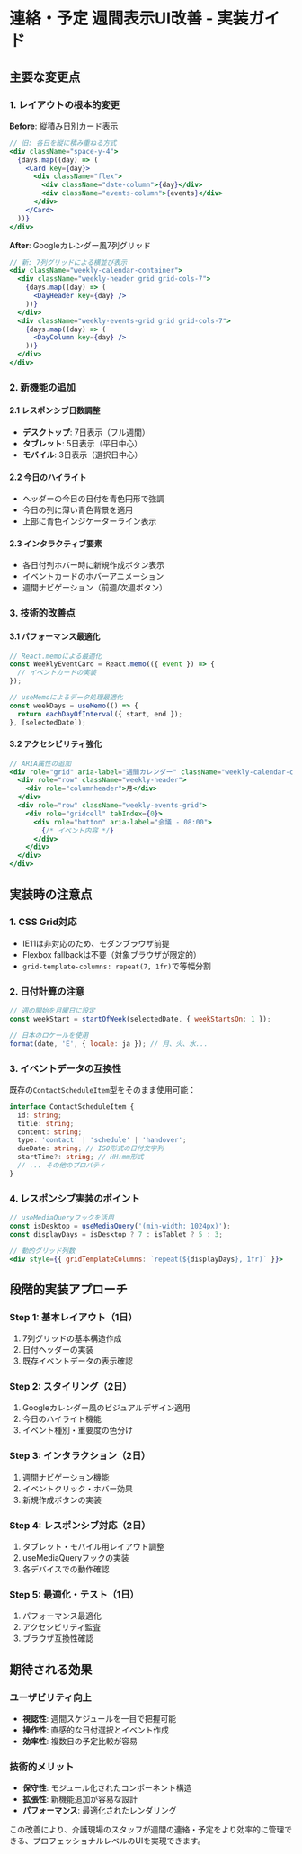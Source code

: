 # 連絡・予定 週間表示UI改善 - 実装ガイド

## 主要な変更点

### 1. レイアウトの根本的変更

**Before**: 縦積み日別カード表示

```jsx
// 旧: 各日を縦に積み重ねる方式
<div className="space-y-4">
  {days.map((day) => (
    <Card key={day}>
      <div className="flex">
        <div className="date-column">{day}</div>
        <div className="events-column">{events}</div>
      </div>
    </Card>
  ))}
</div>
```

**After**: Googleカレンダー風7列グリッド

```jsx
// 新: 7列グリッドによる横並び表示
<div className="weekly-calendar-container">
  <div className="weekly-header grid grid-cols-7">
    {days.map((day) => (
      <DayHeader key={day} />
    ))}
  </div>
  <div className="weekly-events-grid grid grid-cols-7">
    {days.map((day) => (
      <DayColumn key={day} />
    ))}
  </div>
</div>
```

### 2. 新機能の追加

#### 2.1 レスポンシブ日数調整

- **デスクトップ**: 7日表示（フル週間）
- **タブレット**: 5日表示（平日中心）
- **モバイル**: 3日表示（選択日中心）

#### 2.2 今日のハイライト

- ヘッダーの今日の日付を青色円形で強調
- 今日の列に薄い青色背景を適用
- 上部に青色インジケーターライン表示

#### 2.3 インタラクティブ要素

- 各日付列ホバー時に新規作成ボタン表示
- イベントカードのホバーアニメーション
- 週間ナビゲーション（前週/次週ボタン）

### 3. 技術的改善点

#### 3.1 パフォーマンス最適化

```jsx
// React.memoによる最適化
const WeeklyEventCard = React.memo(({ event }) => {
  // イベントカードの実装
});

// useMemoによるデータ処理最適化
const weekDays = useMemo(() => {
  return eachDayOfInterval({ start, end });
}, [selectedDate]);
```

#### 3.2 アクセシビリティ強化

```jsx
// ARIA属性の追加
<div role="grid" aria-label="週間カレンダー" className="weekly-calendar-container">
  <div role="row" className="weekly-header">
    <div role="columnheader">月</div>
  </div>
  <div role="row" className="weekly-events-grid">
    <div role="gridcell" tabIndex={0}>
      <div role="button" aria-label="会議 - 08:00">
        {/* イベント内容 */}
      </div>
    </div>
  </div>
</div>
```

## 実装時の注意点

### 1. CSS Grid対応

- IE11は非対応のため、モダンブラウザ前提
- Flexbox fallbackは不要（対象ブラウザが限定的）
- `grid-template-columns: repeat(7, 1fr)`で等幅分割

### 2. 日付計算の注意

```jsx
// 週の開始を月曜日に設定
const weekStart = startOfWeek(selectedDate, { weekStartsOn: 1 });

// 日本のロケールを使用
format(date, 'E', { locale: ja }); // 月、火、水...
```

### 3. イベントデータの互換性

既存の`ContactScheduleItem`型をそのまま使用可能：

```typescript
interface ContactScheduleItem {
  id: string;
  title: string;
  content: string;
  type: 'contact' | 'schedule' | 'handover';
  dueDate: string; // ISO形式の日付文字列
  startTime?: string; // HH:mm形式
  // ... その他のプロパティ
}
```

### 4. レスポンシブ実装のポイント

```jsx
// useMediaQueryフックを活用
const isDesktop = useMediaQuery('(min-width: 1024px)');
const displayDays = isDesktop ? 7 : isTablet ? 5 : 3;

// 動的グリッド列数
<div style={{ gridTemplateColumns: `repeat(${displayDays}, 1fr)` }}>
```

## 段階的実装アプローチ

### Step 1: 基本レイアウト（1日）

1. 7列グリッドの基本構造作成
2. 日付ヘッダーの実装
3. 既存イベントデータの表示確認

### Step 2: スタイリング（2日）

1. Googleカレンダー風のビジュアルデザイン適用
2. 今日のハイライト機能
3. イベント種別・重要度の色分け

### Step 3: インタラクション（2日）

1. 週間ナビゲーション機能
2. イベントクリック・ホバー効果
3. 新規作成ボタンの実装

### Step 4: レスポンシブ対応（2日）

1. タブレット・モバイル用レイアウト調整
2. useMediaQueryフックの実装
3. 各デバイスでの動作確認

### Step 5: 最適化・テスト（1日）

1. パフォーマンス最適化
2. アクセシビリティ監査
3. ブラウザ互換性確認

## 期待される効果

### ユーザビリティ向上

- **視認性**: 週間スケジュールを一目で把握可能
- **操作性**: 直感的な日付選択とイベント作成
- **効率性**: 複数日の予定比較が容易

### 技術的メリット

- **保守性**: モジュール化されたコンポーネント構造
- **拡張性**: 新機能追加が容易な設計
- **パフォーマンス**: 最適化されたレンダリング

この改善により、介護現場のスタッフが週間の連絡・予定をより効率的に管理できる、プロフェッショナルレベルのUIを実現できます。
